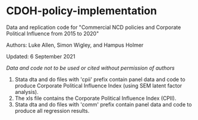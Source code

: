 # CDOH-policy-implementation
Data and replication code for  "Commercial NCD policies and Corporate Political Influence from 2015 to 2020"

Authors: Luke Allen, Simon Wigley, and Hampus Holmer

Updated: 6 September 2021

*Data and code not to be used or cited without permission of authors*


1. Stata dta and do files with 'cpii' prefix contain panel data and code to produce Corporate Political Influence Index (using SEM latent factor analysis).
2. The xls file contains the Corporate Political Influence Index (CPII).
3. Stata dta and do files with 'comm' prefix contain panel data and code to produce all regression results.
